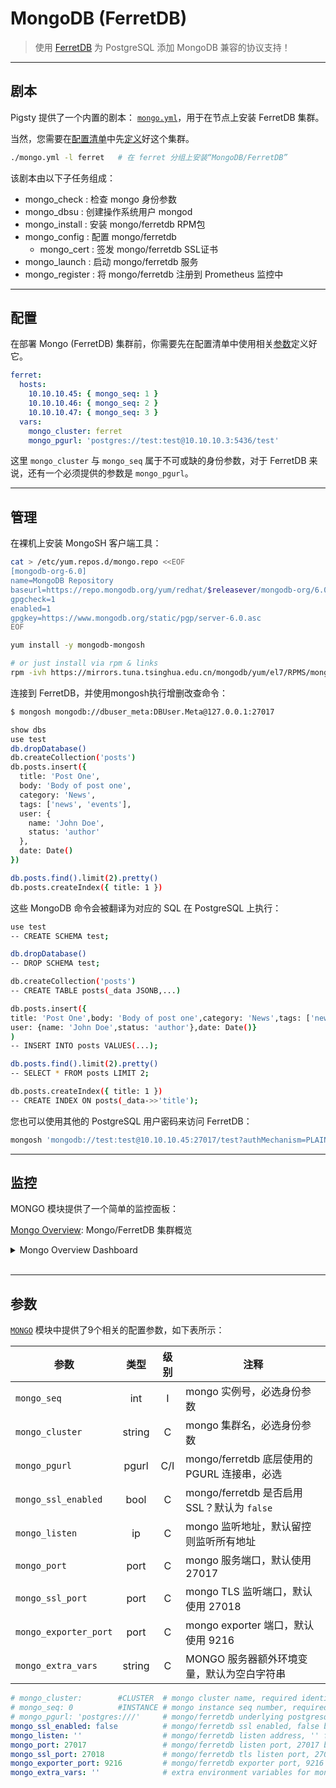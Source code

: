 # MongoDB (FerretDB)

> 使用 [FerretDB](https://ferretdb.io) 为 PostgreSQL 添加 MongoDB 兼容的协议支持！


----------------

## 剧本

Pigsty 提供了一个内置的剧本： [`mongo.yml`](https://github.com/Vonng/pigsty/blob/master/mongo.yml)，用于在节点上安装 FerretDB 集群。

当然，您需要在[配置清单](CONFIG)中先[定义](#配置)好这个集群。

```bash
./mongo.yml -l ferret   # 在 ferret 分组上安装“MongoDB/FerretDB”
```

该剧本由以下子任务组成：

- mongo_check     : 检查 mongo 身份参数
- mongo_dbsu      : 创建操作系统用户 mongod
- mongo_install   : 安装 mongo/ferretdb RPM包
- mongo_config    : 配置 mongo/ferretdb
  - mongo_cert    : 签发 mongo/ferretdb SSL证书
- mongo_launch    : 启动 mongo/ferretdb 服务
- mongo_register  : 将 mongo/ferretdb 注册到 Prometheus 监控中


----------------

## 配置

在部署 Mongo (FerretDB) 集群前，你需要先在配置清单中使用相关[参数](#参数)定义好它。 

```yaml
ferret:
  hosts:
    10.10.10.45: { mongo_seq: 1 }
    10.10.10.46: { mongo_seq: 2 }
    10.10.10.47: { mongo_seq: 3 }
  vars:
    mongo_cluster: ferret
    mongo_pgurl: 'postgres://test:test@10.10.10.3:5436/test'
```

这里 `mongo_cluster` 与 `mongo_seq` 属于不可或缺的身份参数，对于 FerretDB 来说，还有一个必须提供的参数是 `mongo_pgurl`。


----------------

## 管理

在裸机上安装 MongoSH 客户端工具：

```bash
cat > /etc/yum.repos.d/mongo.repo <<EOF
[mongodb-org-6.0]
name=MongoDB Repository
baseurl=https://repo.mongodb.org/yum/redhat/$releasever/mongodb-org/6.0/$basearch/
gpgcheck=1
enabled=1
gpgkey=https://www.mongodb.org/static/pgp/server-6.0.asc
EOF

yum install -y mongodb-mongosh

# or just install via rpm & links
rpm -ivh https://mirrors.tuna.tsinghua.edu.cn/mongodb/yum/el7/RPMS/mongodb-mongosh-1.9.1.x86_64.rpm
```

连接到 FerretDB，并使用mongosh执行增删改查命令：

```bash
$ mongosh mongodb://dbuser_meta:DBUser.Meta@127.0.0.1:27017

show dbs
use test
db.dropDatabase()
db.createCollection('posts')
db.posts.insert({
  title: 'Post One',
  body: 'Body of post one',
  category: 'News',
  tags: ['news', 'events'],
  user: {
    name: 'John Doe',
    status: 'author'
  },
  date: Date()
})

db.posts.find().limit(2).pretty()
db.posts.createIndex({ title: 1 })
```

这些 MongoDB 命令会被翻译为对应的 SQL 在 PostgreSQL 上执行：

```bash
use test
-- CREATE SCHEMA test;

db.dropDatabase()
-- DROP SCHEMA test;

db.createCollection('posts')
-- CREATE TABLE posts(_data JSONB,...)

db.posts.insert({
title: 'Post One',body: 'Body of post one',category: 'News',tags: ['news', 'events'],
user: {name: 'John Doe',status: 'author'},date: Date()}
)
-- INSERT INTO posts VALUES(...);

db.posts.find().limit(2).pretty()
-- SELECT * FROM posts LIMIT 2;

db.posts.createIndex({ title: 1 })
-- CREATE INDEX ON posts(_data->>'title');
```

您也可以使用其他的 PostgreSQL 用户密码来访问 FerretDB：

```bash
mongosh 'mongodb://test:test@10.10.10.45:27017/test?authMechanism=PLAIN'
```



----------------

## 监控

MONGO 模块提供了一个简单的监控面板：

[Mongo Overview](https://demo.pigsty.cc/d/mongo-overview): Mongo/FerretDB 集群概览

<details><summary>Mongo Overview Dashboard</summary>

这个监控面板提供了关于 FerretDB 的基本监控指标，因为 FerretDB 底层使用了 PostgreSQL，所以更多的监控指标，还请参考 PostgreSQL 监控。

[![mongo-overview](https://github.com/Vonng/pigsty/assets/8587410/406fc2ad-3935-4da9-b77c-2485afb57af8)](https://demo.pigsty.cc/d/mongo-overview)

</details><br>



----------------

## 参数

[`MONGO`](/zh/docs/mongo) 模块中提供了9个相关的配置参数，如下表所示：

| 参数                    |   类型   | 级别  | 注释                                 |
|-----------------------|:------:|:---:|------------------------------------|
| `mongo_seq`           |  int   |  I  | mongo 实例号，必选身份参数                   |
| `mongo_cluster`       | string |  C  | mongo 集群名，必选身份参数                   |
| `mongo_pgurl`         | pgurl  | C/I | mongo/ferretdb 底层使用的 PGURL 连接串，必选  |
| `mongo_ssl_enabled`   |  bool  |  C  | mongo/ferretdb 是否启用SSL？默认为 `false` |
| `mongo_listen`        |   ip   |  C  | mongo 监听地址，默认留控则监听所有地址             |
| `mongo_port`          |  port  |  C  | mongo 服务端口，默认使用 27017              |
| `mongo_ssl_port`      |  port  |  C  | mongo TLS 监听端口，默认使用 27018          |
| `mongo_exporter_port` |  port  |  C  | mongo exporter 端口，默认使用 9216        |
| `mongo_extra_vars`    | string |  C  | MONGO 服务器额外环境变量，默认为空白字符串           |

```yaml
# mongo_cluster:        #CLUSTER  # mongo cluster name, required identity parameter
# mongo_seq: 0          #INSTANCE # mongo instance seq number, required identity parameter
# mongo_pgurl: 'postgres:///'     # mongo/ferretdb underlying postgresql url, required
mongo_ssl_enabled: false          # mongo/ferretdb ssl enabled, false by default
mongo_listen: ''                  # mongo/ferretdb listen address, '' for all addr
mongo_port: 27017                 # mongo/ferretdb listen port, 27017 by default
mongo_ssl_port: 27018             # mongo/ferretdb tls listen port, 27018 by default
mongo_exporter_port: 9216         # mongo/ferretdb exporter port, 9216 by default
mongo_extra_vars: ''              # extra environment variables for mongo/ferretdb
```